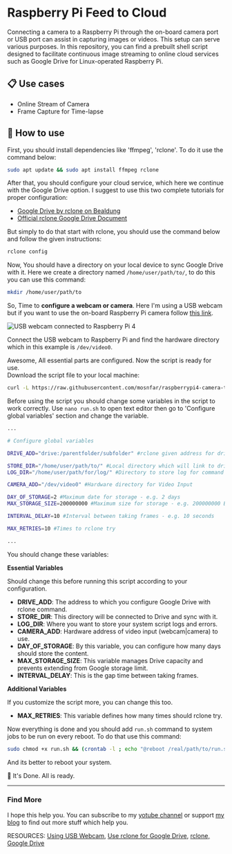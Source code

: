 # Raspberry Pi Feed to Cloud

Connecting a camera to a Raspberry Pi through the on-board camera port or USB port can assist in capturing images or videos. This setup can serve various purposes. In this repository, you can find a prebuilt shell script designed to facilitate continuous image streaming to online cloud services such as Google Drive for Linux-operated Raspberry Pi.

## 📋 Use cases

- Online Stream of Camera
- Frame Capture for Time-lapse

## 🔧 How to use

First, you should install dependencies like 'ffmpeg', 'rclone'. To do it use the command below:  

```bash
sudo apt update && sudo apt install ffmpeg rclone
```

After that, you should configure your cloud service, which here we continue with the Google Drive option.
I suggest to use this two complete tutorials for proper configuration:  

- [Google Drive by rclone on Bealdung](https://www.baeldung.com/linux/google-drive-guide#2-rclone)
- [Official rclone Google Drive Document](https://rclone.org/drive/)

But simply to do that start with rclone, you should use the command below and follow the given instructions:  

```bash
rclone config
```

Now, You should have a directory on your local device to sync Google Drive with it. Here we create a directory named `/home/user/path/to/`, to do this you can use this command:

```bash
mkdir /home/user/path/to
```

So, Time to **configure a webcam or camera**. Here I'm using a USB webcam but if you want to use the on-board Raspberry Pi camera follow [this link](https://www.codeinsideout.com/blog/pi/set-up-camera/#record-h264-video).  

![USB webcam connected to Raspberry Pi 4](/assets/images/webcam-to-rp4.png "USB webcam connected to Pi 4")

Connect the USB webcam to Raspberry Pi and find the hardware directory which in this example is `/dev/video0`.

Awesome, All essential parts are configured. Now the script is ready for use.  
Download the script file to your local machine:

```bash
curl -L https://raw.githubusercontent.com/mosnfar/raspberrypi4-camera-to-cloud/main/run.sh -o ./run.sh
```

Before using the script you should change some variables in the script to work correctly. Use `nano run.sh` to open text editor then go to 'Configure global variables' section and change the variable.

```bash
...

# Configure global variables

DRIVE_ADD="drive:/parentfolder/subfolder" #rclone given address for drive main folder and subfolder

STORE_DIR="/home/user/path/to/" #Local directory which will link to drive
LOG_DIR="/home/user/path/for/log/" #Directory to store log for command

CAMERA_ADD="/dev/video0" #Hardware directory for Video Input

DAY_OF_STORAGE=2 #Maximum date for storage - e.g. 2 days
MAX_STORAGE_SIZE=200000000 #Maximum size for storage - e.g. 200000000 Byte -> 200 MB

INTERVAL_DELAY=10 #Interval between taking frames - e.g. 10 seconds

MAX_RETRIES=10 #Times to rclone try

...
```

You should change these variables:

**Essential Variables**

Should change this before running this script according to your configuration.  

- **DRIVE_ADD**: The address to which you configure Google Drive with rclone command.
- **STORE_DIR**: This directory will be connected to Drive and sync with it.
- **LOG_DIR**: Where you want to store your system script logs and errors.
- **CAMERA_ADD**: Hardware address of video input (webcam|camera) to use.
- **DAY_OF_STORAGE**: By this variable, you can configure how many days should store the content.
- **MAX_STORAGE_SIZE**: This variable manages Drive capacity and prevents extending from Google storage limit.
- **INTERVAL_DELAY**: This is the gap time between taking frames.

**Additional Variables**

If you customize the script more, you can change this too.

- **MAX_RETRIES**: This variable defines how many times should rclone try.  

Now everything is done and you should add `run.sh` command to system jobs to be run on every reboot. To do that use this command:

```bash
sudo chmod +x run.sh && (crontab -l ; echo "@reboot /real/path/to/run.sh") | crontab - && crontab -l
```

And its better to reboot your system.

🎉 It's Done. All is ready.

---

### Find More

I hope this help you. You can subscribe to my [yotube channel](https://www.youtube.com/channel/UC3pFrJCbA9GuHs5uEkexgdw) or support [my blog](https://build.mosn.me/?source=github-rp4-to-drive) to find out more stuff which help you.  

RESOURCES: [Using USB Webcam](https://raspberrypi-guide.github.io/electronics/using-usb-webcams), [Use rclone for Google Drive](https://www.baeldung.com/linux/google-drive-guide#2-rclone), [rclone, Google Drive](https://rclone.org/drive/)